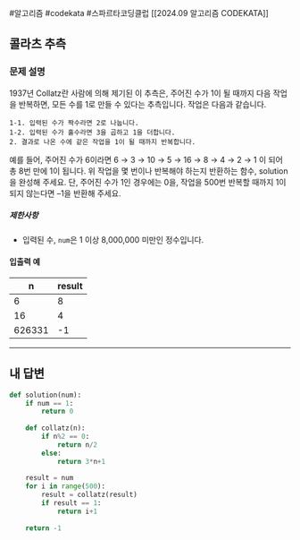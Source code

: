 #알고리즘 #codekata #스파르타코딩클럽 [[2024.09 알고리즘 CODEKATA]]

## 콜라츠 추측

### 문제 설명

1937년 Collatz란 사람에 의해 제기된 이 추측은, 주어진 수가 1이 될 때까지 다음 작업을 반복하면, 모든 수를 1로 만들 수 있다는 추측입니다. 작업은 다음과 같습니다.

```
1-1. 입력된 수가 짝수라면 2로 나눕니다. 
1-2. 입력된 수가 홀수라면 3을 곱하고 1을 더합니다. 
2. 결과로 나온 수에 같은 작업을 1이 될 때까지 반복합니다. 
```

예를 들어, 주어진 수가 6이라면 6 → 3 → 10 → 5 → 16 → 8 → 4 → 2 → 1 이 되어 총 8번 만에 1이 됩니다. 위 작업을 몇 번이나 반복해야 하는지 반환하는 함수, solution을 완성해 주세요. 단, 주어진 수가 1인 경우에는 0을, 작업을 500번 반복할 때까지 1이 되지 않는다면 –1을 반환해 주세요.

##### 제한사항
- 입력된 수, `num`은 1 이상 8,000,000 미만인 정수입니다.

#### 입출력 예

|n|result|
|---|---|
|6|8|
|16|4|
|626331|-1|


---

## 내 답변

```python
def solution(num):
    if num == 1:
        return 0
    
    def collatz(n):
        if n%2 == 0:
            return n/2
        else:
            return 3*n+1
    
    result = num
    for i in range(500):
        result = collatz(result)
        if result == 1:
            return i+1
            
    return -1
```
 